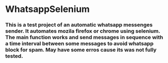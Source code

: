 # WhatsappSelenium

### This is a test project of an automatic whatsapp messenges sender. It automates mozila firefox or chrome using selenium. The main function works and send messages in sequence with a time interval between some messages to avoid whatsapp block for spam. May have some erros cause its was not fully tested.

